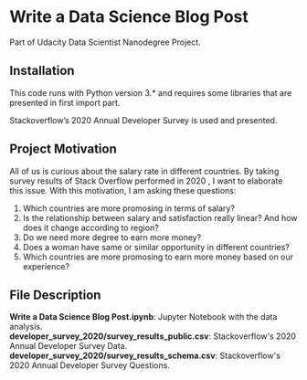 # Write a Data Science Blog Post
Part of Udacity Data Scientist Nanodegree Project.


## Installation <a name="installation"></a>

This code runs with Python version 3.* and requires some libraries that are presented in first import part.

Stackoverflow’s 2020 Annual Developer Survey is used and presented.


## Project Motivation <a name="motivation"></a>

All of us is curious about the salary rate in different countries. By taking survey results of Stack Overflow performed in 2020 , I want to elaborate this issue. With this motivation, I am asking these questions: </br>
1. Which countries are more promosing in terms of salary?</br>
2. Is the relationship between salary and satisfaction really linear? And how does it change according to region?</br>
3. Do we need more degree to earn more money? </br>
4. Does a woman have same or similar opportunity in different countries?</br>
5. Which countries are more promosing to earn more money based on our experience?</br>

## File Description <a name="files"></a>

**Write a Data Science Blog Post.ipynb**: Jupyter Notebook with the data analysis. </br>
**developer_survey_2020/survey_results_public.csv**: Stackoverflow's 2020 Annual Developer Survey Data. </br>
**developer_survey_2020/survey_results_schema.csv**: Stackoverflow's 2020 Annual Developer Survey Questions. </br>
